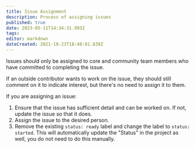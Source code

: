 ```yaml
---
title: Issue Assignment
description: Process of assigning issues
published: true
date: 2023-05-11T14:34:31.993Z
tags: 
editor: markdown
dateCreated: 2021-10-23T18:48:01.839Z
---
```


Issues should only be assigned to core and community team members who have committed to completing the issue.

If an outside contributor wants to work on the issue, they should still comment on it to indicate interest, but there's no need to assign it to them.

If you are assigning an issue:

1. Ensure that the issue has sufficient detail and can be worked on. If not, update the issue so that it does.
2. Assign the issue to the desired person.
3. Remove the existing `status: ready` label and change the label to `status: started`. This will automatically update the "Status" in the project as well, you do not need to do this manually.
